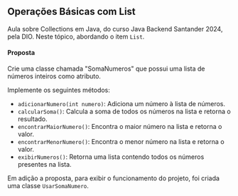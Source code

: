 ## Operações Básicas com List

Aula sobre Collections em Java, do curso Java Backend Santander 2024, pela DIO. 
Neste tópico, abordando o item `List`.

#### Proposta

Crie uma classe chamada "SomaNumeros" que possui uma lista de números inteiros como atributo.

Implemente os seguintes métodos:
- `adicionarNumero(int numero)`: Adiciona um número à lista de números.
- `calcularSoma()`: Calcula a soma de todos os números na lista e retorna o resultado.
- `encontrarMaiorNumero()`: Encontra o maior número na lista e retorna o valor.
- `encontrarMenorNumero()`: Encontra o menor número na lista e retorna o valor.
- `exibirNumeros()`: Retorna uma lista contendo todos os números presentes na lista.

Em adição a proposta, para exibir o funcionamento do projeto, foi criada uma classe `UsarSomaNumero`. 